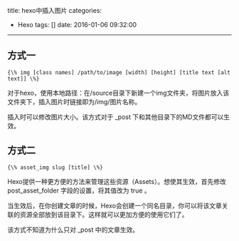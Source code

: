 title: hexo中插入图片
categories:
  - Hexo
tags: []
date: 2016-01-06 09:32:00
---
## 方式一

    {\% img [class names] /path/to/image [width] [height] [title text [alt text]] \%}

对于hexo，使用本地路径：在/source目录下新建一个img文件夹，将图片放入该文件夹下，插入图片时链接即为/img/图片名称。

插入时可以修改图片大小。该方式对于 _post 下和其他目录下的MD文件都可以生效。 


## 方式二

    {\% asset_img slug [title] \%}

Hexo提供一种更方便的方法来管理这些资源（Assets）。想使其生效，首先修改 post_asset_folder 字段的设置，将其值改为 true 。

当生效后，在你创建文章的时候，Hexo会创建一个同名目录，你可以将该文章关联的资源全部放到该目录下。这样就可以更加方便的使用它们了。

该方式不知道为什么只对 _post 中的文章生效。
